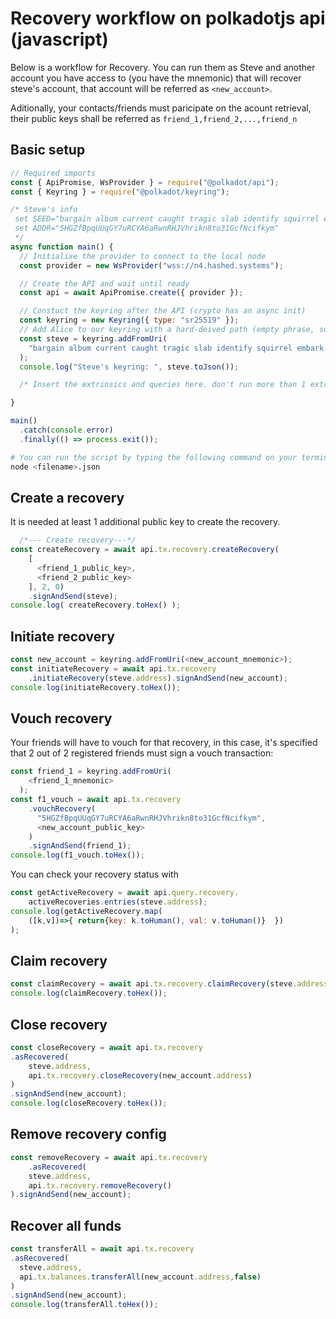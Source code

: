 # Recovery workflow on polkadotjs api (javascript)
Below is a workflow for Recovery. You can run them as Steve and another account you have access to (you have the mnemonic) that will recover steve's account, that account will be referred as `<new_account>`.

Aditionally, your contacts/friends must paricipate on the acount retrieval, their public keys shall be referred as `friend_1,friend_2,...,friend_n`

## Basic setup

```javascript
// Required imports
const { ApiPromise, WsProvider } = require("@polkadot/api");
const { Keyring } = require("@polkadot/keyring");

/* Steve's info
 set SEED="bargain album current caught tragic slab identify squirrel embark black drip imitate"
 set ADDR="5HGZfBpqUUqGY7uRCYA6aRwnRHJVhrikn8to31GcfNcifkym"
 */
async function main() {
  // Initialixe the provider to connect to the local node
  const provider = new WsProvider("wss://n4.hashed.systems");

  // Create the API and wait until ready
  const api = await ApiPromise.create({ provider });

  // Constuct the keyring after the API (crypto has an async init)
  const keyring = new Keyring({ type: "sr25519" });
  // Add Alice to our keyring with a hard-deived path (empty phrase, so uses dev)
  const steve = keyring.addFromUri(
    "bargain album current caught tragic slab identify squirrel embark black drip imitate"
  );
  console.log("Steve's keyring: ", steve.toJson());

  /* Insert the extrinsics and queries here. don't run more than 1 extrinsic per script execution*/

}

main()
  .catch(console.error)
  .finally(() => process.exit());

```

```bash
# You can run the script by typing the following command on your terminal
node <filename>.json
```

## Create a recovery 
It is needed at least 1 additional public key to create the recovery.

```javascript
  /*--- Create recovery---*/
const createRecovery = await api.tx.recovery.createRecovery(
    [
      <friend_1_public_key>,
      <friend_2_public_key>
    ], 2, 0)
    .signAndSend(steve);
console.log( createRecovery.toHex() );
```

## Initiate recovery

```javascript
const new_account = keyring.addFromUri(<new_account_mnemonic>);
const initiateRecovery = await api.tx.recovery
    .initiateRecovery(steve.address).signAndSend(new_account);
console.log(initiateRecovery.toHex());
```

## Vouch recovery
Your friends will have to vouch for that recovery, in this case, it's specified that 2 out of 2 registered friends must sign a vouch transaction:

```javascript
const friend_1 = keyring.addFromUri(
    <friend_1_mnemonic>
  );
const f1_vouch = await api.tx.recovery
    .vouchRecovery(
      "5HGZfBpqUUqGY7uRCYA6aRwnRHJVhrikn8to31GcfNcifkym",
      <new_account_public_key>
    )
    .signAndSend(friend_1);
console.log(f1_vouch.toHex());
```

You can check your recovery status with

```javascript
const getActiveRecovery = await api.query.recovery.
    activeRecoveries.entries(steve.address);
console.log(getActiveRecovery.map(
    ([k,v])=>{ return{key: k.toHuman(), val: v.toHuman()}  }) 
);
```

## Claim recovery

```javascript
const claimRecovery = await api.tx.recovery.claimRecovery(steve.address).signAndSend(new_account);
console.log(claimRecovery.toHex());
```

## Close recovery

```javascript
const closeRecovery = await api.tx.recovery
.asRecovered(
    steve.address,
    api.tx.recovery.closeRecovery(new_account.address)
)
.signAndSend(new_account);
console.log(closeRecovery.toHex());
```

## Remove recovery config

```javascript
const removeRecovery = await api.tx.recovery
    .asRecovered(
    steve.address,
    api.tx.recovery.removeRecovery()
).signAndSend(new_account);
```

## Recover all funds

```javascript
const transferAll = await api.tx.recovery
.asRecovered(
  steve.address,
  api.tx.balances.transferAll(new_account.address,false)
)
.signAndSend(new_account);
console.log(transferAll.toHex());
```